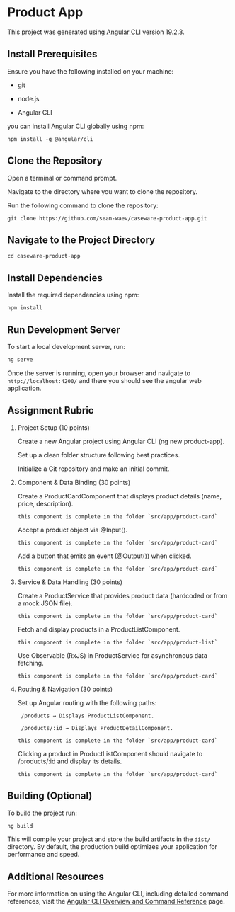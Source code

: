 # Product App

This project was generated using [Angular CLI](https://github.com/angular/angular-cli) version 19.2.3.

## Install Prerequisites

Ensure you have the following installed on your machine:

- git

- node.js

- Angular CLI
  
you can install Angular CLI globally using npm:

```
npm install -g @angular/cli
```


## Clone the Repository

Open a terminal or command prompt.

Navigate to the directory where you want to clone the repository.

Run the following command to clone the repository:

```
git clone https://github.com/sean-waev/caseware-product-app.git
```

## Navigate to the Project Directory

```
cd caseware-product-app
```

## Install Dependencies

Install the required dependencies using npm:

```
npm install
```

## Run Development Server

To start a local development server, run:

```bash
ng serve
```

Once the server is running, open your browser and navigate to `http://localhost:4200/` and there you should see the angular web application.

## Assignment Rubric

1. Project Setup (10 points)

    Create a new Angular project using Angular CLI (ng new product-app).

    Set up a clean folder structure following best practices.

    Initialize a Git repository and make an initial commit.

2. Component & Data Binding (30 points)

    Create a ProductCardComponent that displays product details (name, price, description).
    ```
    this component is complete in the folder `src/app/product-card`
    ```
    Accept a product object via @Input().
    ```
    this component is complete in the folder `src/app/product-card`
    ```

    Add a button that emits an event (@Output()) when clicked.
    ```
    this component is complete in the folder `src/app/product-card`
    ```

3. Service & Data Handling (30 points)

    Create a ProductService that provides product data (hardcoded or from a mock JSON file).
    ```
    this component is complete in the folder `src/app/product-card`
    ```

    Fetch and display products in a ProductListComponent.
    ```
    this component is complete in the folder `src/app/product-list`
    ```

    Use Observable (RxJS) in ProductService for asynchronous data fetching.
    ```
    this component is complete in the folder `src/app/product-card`
    ```

4. Routing & Navigation (30 points)

    Set up Angular routing with the following paths:

        /products → Displays ProductListComponent.

        /products/:id → Displays ProductDetailComponent.
    
    ```
    this component is complete in the folder `src/app/product-card`
    ```

    Clicking a product in ProductListComponent should navigate to /products/:id and display its details.
    ```
    this component is complete in the folder `src/app/product-card`
    ```


## Building (Optional)

To build the project run:

```bash
ng build
```

This will compile your project and store the build artifacts in the `dist/` directory. By default, the production build optimizes your application for performance and speed.


## Additional Resources

For more information on using the Angular CLI, including detailed command references, visit the [Angular CLI Overview and Command Reference](https://angular.dev/tools/cli) page.
